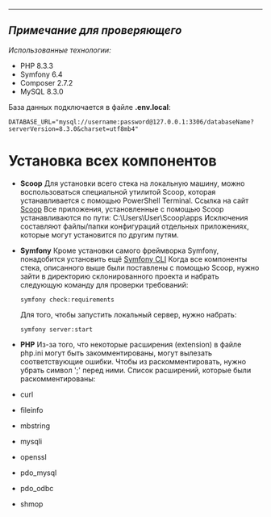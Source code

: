 ***

## *Примечание для проверяющего*

*Использованные технологии:*

 - PHP 8.3.3
 - Symfony 6.4
 - Composer 2.7.2
 - MySQL 8.3.0

База данных подключается в файле **.env.local**:

`DATABASE_URL="mysql://username:password@127.0.0.1:3306/databaseName?serverVersion=8.3.0&charset=utf8mb4"`

# Установка всех компонентов

 - **Scoop**
Для установки всего стека на локальную машину, можно воспользоваться специальной утилитой Scoop, которая устанавливается с помощью PowerShell Terminal.
Ссылка на сайт [Scoop](https://scoop.sh/)
Все приложения, установленные с помощью Scoop устанавливаются по пути:
    С:\Users\User\Scoop\apps
Исключения составляют файлы/папки конфигураций отдельных приложениях, которые могут установится по другим путям.

 - **Symfony**
 Кроме установки самого фреймворка Symfony, понадобится установить ещё [Symfony CLI](https://symfony.com/download#step-1-install-symfony-cli)
Когда все компоненты стека, описанного выше были поставлены с помощью Scoop, нужно зайти в директорию склонированного проекта и набрать следующую команду для проверки требований:

   `symfony check:requirements`

    Для того, чтобы запустить локальный сервер, нужно набрать:

       symfony server:start

 - **PHP**
 Из-за того, что некоторые расширения (extension) в файле php.ini могут быть закомментированы, могут вылезать соответствующие ошибки. Чтобы из раскомментировать, нужно убрать символ ';' перед ними.
 Список расширений, которые были раскомментированы:
 - curl
 - fileinfo
 - mbstring
 - mysqli
 - openssl
 - pdo_mysql
 - pdo_odbc
 - shmop
